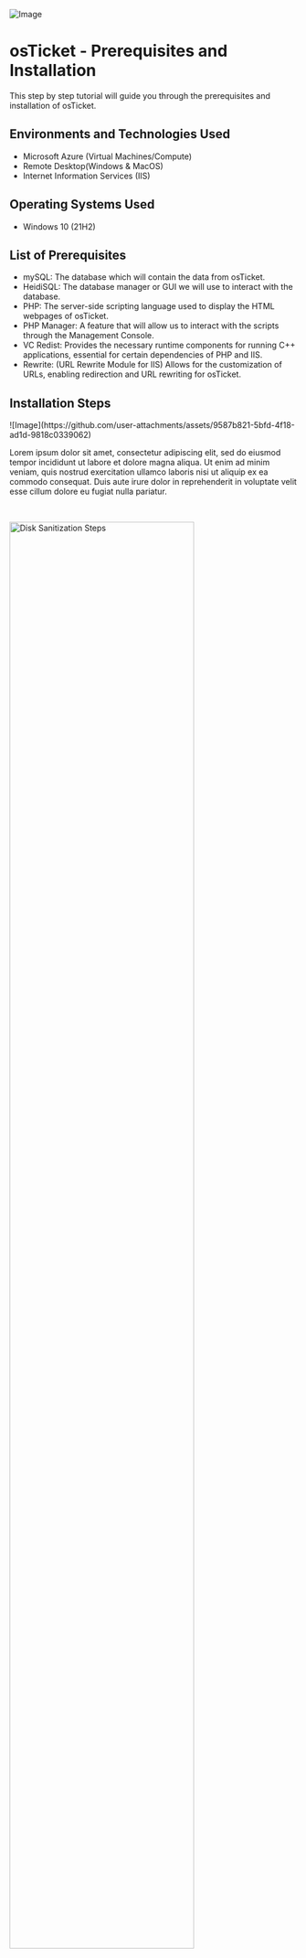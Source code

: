 <p align="center">
  
![Image](https://github.com/user-attachments/assets/fff316f9-b508-4214-9019-39caac5db711)
</p>

<h1>osTicket - Prerequisites and Installation</h1>
This step by step tutorial will guide you through the prerequisites and installation of osTicket.<br />


<h2>Environments and Technologies Used</h2>

- Microsoft Azure (Virtual Machines/Compute)
- Remote Desktop(Windows & MacOS)
- Internet Information Services (IIS)

<h2>Operating Systems Used </h2>

- Windows 10</b> (21H2)

<h2>List of Prerequisites</h2>

- mySQL: The database which will contain the data from osTicket.
- HeidiSQL: The database manager or GUI we will use to interact with the database.
- PHP: The server-side scripting language used to display the HTML webpages of osTicket.
- PHP Manager: A feature that will allow us to interact with the scripts through the Management Console.
- VC Redist: Provides the necessary runtime components for running C++ applications, essential for certain dependencies of PHP and IIS.
- Rewrite: (URL Rewrite Module for IIS) Allows for the customization of URLs, enabling redirection and URL rewriting for osTicket.

<h2>Installation Steps</h2>

<p>
![Image](https://github.com/user-attachments/assets/9587b821-5bfd-4f18-ad1d-9818c0339062)
</p>
<p>
Lorem ipsum dolor sit amet, consectetur adipiscing elit, sed do eiusmod tempor incididunt ut labore et dolore magna aliqua. Ut enim ad minim veniam, quis nostrud exercitation ullamco laboris nisi ut aliquip ex ea commodo consequat. Duis aute irure dolor in reprehenderit in voluptate velit esse cillum dolore eu fugiat nulla pariatur.
</p>
<br />

<p>
<img src="https://i.imgur.com/DJmEXEB.png" height="80%" width="80%" alt="Disk Sanitization Steps"/>
</p>
<p>
Lorem ipsum dolor sit amet, consectetur adipiscing elit, sed do eiusmod tempor incididunt ut labore et dolore magna aliqua. Ut enim ad minim veniam, quis nostrud exercitation ullamco laboris nisi ut aliquip ex ea commodo consequat. Duis aute irure dolor in reprehenderit in voluptate velit esse cillum dolore eu fugiat nulla pariatur.
</p>
<br />

<p>
<img src="https://i.imgur.com/DJmEXEB.png" height="80%" width="80%" alt="Disk Sanitization Steps"/>
</p>
<p>
Lorem ipsum dolor sit amet, consectetur adipiscing elit, sed do eiusmod tempor incididunt ut labore et dolore magna aliqua. Ut enim ad minim veniam, quis nostrud exercitation ullamco laboris nisi ut aliquip ex ea commodo consequat. Duis aute irure dolor in reprehenderit in voluptate velit esse cillum dolore eu fugiat nulla pariatur.
</p>
<br />
